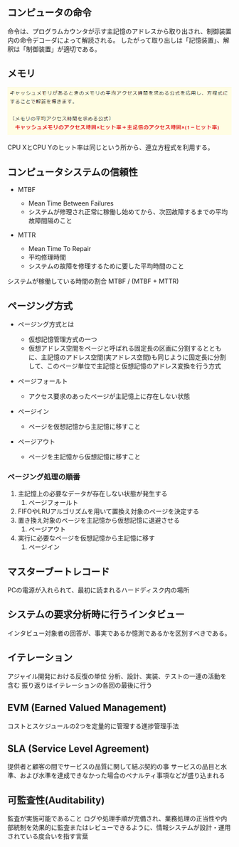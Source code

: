 ## コンピュータの命令
命令は、プログラムカウンタが示す主記憶のアドレスから取り出され、制御装置内の命令デコーダによって解読される。
したがって取り出しは「記憶装置」、解釈は「制御装置」が適切である。


## メモリ
![picture 1](../../images/1008e0dbee5aa4ab1c78d67017d7b441e3771eeac133bd60b6a1adf8b14f4399.png)

CPU XとCPU Yのヒット率は同じという所から、連立方程式を利用する。


## コンピュータシステムの信頼性
- MTBF
  - Mean Time Between Failures
  - システムが修理され正常に稼働し始めてから、次回故障するまでの平均故障間隔のこと

- MTTR
  - Mean Time To Repair
  - 平均修理時間
  - システムの故障を修理するために要した平均時間のこと

システムが稼働している時間の割合
MTBF / (MTBF + MTTR)


## ページング方式
- ページング方式とは
  - 仮想記憶管理方式の一つ
  - 仮想アドレス空間をページと呼ばれる固定長の区画に分割するとともに、主記憶のアドレス空間(実アドレス空間)も同じように固定長に分割して、このページ単位で主記憶と仮想記憶のアドレス変換を行う方式

- ページフォールト
  - アクセス要求のあったページが主記憶上に存在しない状態
- ページイン
  - ページを仮想記憶から主記憶に移すこと
- ページアウト
  - ページを主記憶から仮想記憶に移すこと

### ページング処理の順番
1. 主記憶上の必要なデータが存在しない状態が発生する
   1. ページフォールト
2. FIFOやLRUアルゴリズムを用いて置換え対象のページを決定する
3. 置き換え対象のページを主記憶から仮想記憶に退避させる
   1. ページアウト
4. 実行に必要なページを仮想記憶から主記憶に移す
   1. ページイン


## マスターブートレコード
PCの電源が入れられて、最初に読まれるハードディスク内の場所


## システムの要求分析時に行うインタビュー
インタビュー対象者の回答が、事実であるか憶測であるかを区別すべきである。


## イテレーション
アジャイル開発における反復の単位
分析、設計、実装、テストの一連の活動を含む
振り返りはイテレーションの各回の最後に行う


## EVM (Earned Valued Management)
コストとスケジュールの2つを定量的に管理する進捗管理手法


## SLA (Service Level Agreement)
提供者と顧客の間でサービスの品質に関して結ぶ契約の事
サービスの品目と水準、および水準を達成できなかった場合のペナルティ事項などが盛り込まれる


## 可監査性(Auditability)
監査が実施可能であること
ログや処理手順が完備され、業務処理の正当性や内部統制を効果的に監査またはレビューできるように、情報システムが設計・運用されている度合いを指す言葉
